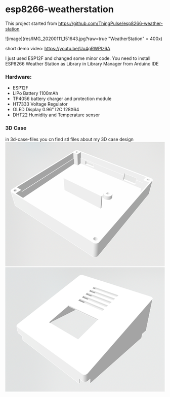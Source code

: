 # esp8266-weatherstation

This project started from 
https://github.com/ThingPulse/esp8266-weather-station

![image](res/IMG_20200111_151643.jpg?raw=true "WeatherStation" = 400x)

short demo video: https://youtu.be/Uu4gRWPlz6A

I just used ESP12F and changed some minor code.
You need to install ESP8266 Weather Station as Library in Library Manager from Arduino IDE

### Hardware:
* ESP12F
* LiPo Battery 1100mAh
* TP4056 battery charger and protection module
* HT7333 Voltage Regulator
* OLED Display 0.96" I2C 128X64
* DHT22 Humidity and Temperature sensor

### 3D Case
in 3d-case-files you cn find stl files about my 3D case design
![image](res/stl-bottom.png?raw=true "stl-bottom")
![image](res/stl-top.png?raw=true "stl-top")